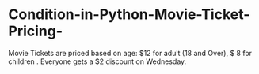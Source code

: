 # Condition-in-Python-Movie-Ticket-Pricing-
Movie Tickets are priced based on age: $12 for adult (18 and Over), $ 8 for children . Everyone gets a $2 discount on Wednesday.
